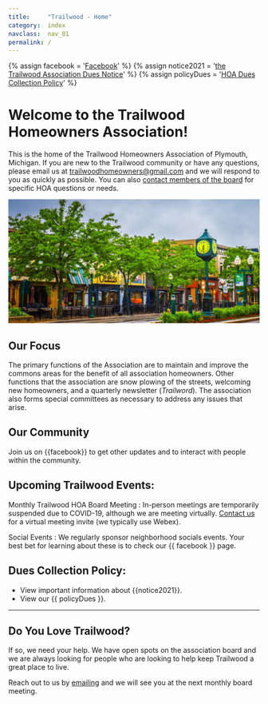 ```yaml
---
title:     "Trailwood - Home"
category:  index
navclass:  nav_01
permalink: /
---
```


{% assign facebook = '<a target="_blank" title="Facebook link" href="https://www.facebook.com/groups/TrailwoodHA/">Facebook</a>' %}
{% assign notice2021 = '<a target="_blank" title="Google docs link" href="https://docs.google.com/document/d/11UPwI9g1CoWgUrSSIFFQOat8mokvIyoiaslKsORBEWE/edit?usp=sharing">the Trailwood Association Dues Notice</a>' %}
{% assign policyDues = '<a target="_blank" title="Collection policy" href="documents/dues-collection-policy.pdf">HOA Dues Collection Policy</a>' %}

# Welcome to the Trailwood Homeowners Association!

This is the home of the Trailwood Homeowners Association of Plymouth, Michigan.
If you are new to the Trailwood community or have any questions, please email us
at [trailwoodhomeowners@gmail.com][1] and we will respond to you as quickly as
possible. You can also [contact members of the board][2] for specific HOA 
questions or needs.

![Image of street in Plymouth][3]


## Our Focus

The primary functions of the Association are to maintain and improve the commons
areas for the benefit of all association homeowners. Other functions that the
association are snow plowing of the streets, welcoming new homeowners, and a
quarterly newsletter (_Trailword_). The association also forms special committees
as necessary to address any issues that arise.


## Our Community

Join us on {{facebook}} to get other updates and to interact with people within 
the community.


## Upcoming Trailwood Events:

Monthly Trailwood HOA Board Meeting
: In-person meetings are temporarily suspended due to COVID-19, although we are
  meeting virtually. [Contact us][1] for a virtual meeting invite (we typically
  use Webex).

Social Events
: We regularly sponsor neighborhood socials events. Your best bet for learning
  about these is to check our {{ facebook }} page.


## Dues Collection Policy:

- View important information about {{notice2021}}.
- View our {{ policyDues }}.

* * *

## Do You Love Trailwood?

If so, we need your help. We have open spots on the association board and we are
always looking for people who are looking to help keep Trailwood a great place
to live.

Reach out to us by [emailing][1] and we will see you at the next monthly board
meeting.



  [1]: mailto:trailwoodhomeowners@gmail.com "Email the HOA"
  [2]: /contact.html "Individual contacts page"
  [3]: /assets/images/plymouth-downtown.jpg "Downtown Plymouth"
